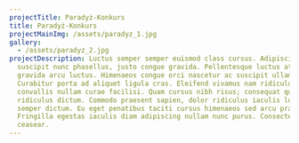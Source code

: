 ```yaml
---
projectTitle: Paradyż-Konkurs
title: Paradyż-Konkurs
projectMainImg: /assets/paradyz_1.jpg
gallery:
  - /assets/paradyz_2.jpg
projectDescription: Luctus semper semper euismod class cursus. Adipiscing
  suscipit nunc phasellus, justo congue gravida. Pellentesque luctus at viverra
  gravida arcu luctus. Himenaeos congue orci nascetur ac suscipit ullamcorper!
  Curabitur porta ad aliquet ligula cras. Eleifend vivamus nam ridiculus,
  convallis nullam curae facilisi. Quam cursus nibh risus; consequat quisque
  ridiculus dictum. Commodo praesent sapien, dolor ridiculus iaculis luctus nunc
  semper dictum. Eu eget penatibus taciti cursus himenaeos sed arcu praesent.
  Fringilla egestas iaculis diam adipiscing nullam nunc purus. Consectetur
  ceasear.
---
```

